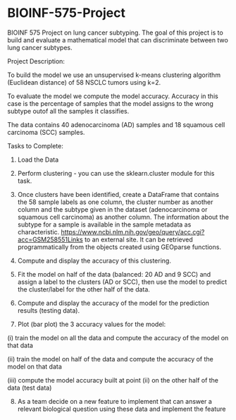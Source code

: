 # BIOINF-575-Project
BIOINF 575 Project on lung cancer subtyping. The goal of this project is to build and evaluate a mathematical model that can discriminate between two lung cancer subtypes. 

Project Description: 

To build the model we use an unsupervised k-means clustering algorithm (Euclidean distance) of 58 NSCLC tumors using k=2.

To evaluate the model we compute the model accuracy. Accuracy in this case is the percentage of samples that the model assigns to the wrong subtype outof all the samples it classifies.

The data contains 40 adenocarcinoma (AD) samples and 18 squamous cell carcinoma (SCC) samples.

Tasks to Complete: 
1. Load the Data
   
2. Perform clustering - you can use the sklearn.cluster module for this task.

3. Once clusters have been identified, create a DataFrame that contains the 58 sample labels as one column, the cluster number as another column and the subtype given in the dataset (adenocarcinoma or squamous cell carcinoma) as another column.
The information about the subtype for a sample is available in the sample metadata as characteristic.
https://www.ncbi.nlm.nih.gov/geo/query/acc.cgi?acc=GSM258551Links to an external site.
It can be retrieved programmatically from the objects created using GEOparse functions.

4. Compute and display the accuracy of this clustering.  

5. Fit the model on half of the data (balanced: 20 AD and 9 SCC) and assign a label to the clusters (AD or SCC), then use the model to predict the cluster/label for the other half of the data.

6. Compute and display the accuracy of the model for the prediction results (testing data).

7. Plot (bar plot) the 3 accuracy values for the model:

(i) train the model on all the data and compute the accuracy of the model on that data

(ii) train the model on half of the data and compute the accuracy of the model on that data

(iii) compute the model accuracy built at point (ii) on the other half of the data (test data)

 

8. As a team decide on a new feature to implement that can answer a relevant biological question using these data and implement the feature
